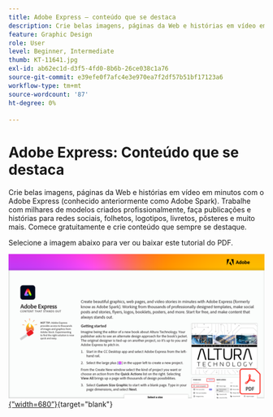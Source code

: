 ```yaml
---
title: Adobe Express — conteúdo que se destaca
description: Crie belas imagens, páginas da Web e histórias em vídeo em minutos com o Adobe Express
feature: Graphic Design
role: User
level: Beginner, Intermediate
thumb: KT-11641.jpg
exl-id: ab62ec1d-d3f5-4fd0-8b6b-26ce038c1a76
source-git-commit: e39efe0f7afc4e3e970ea7f2df57b51bf17123a6
workflow-type: tm+mt
source-wordcount: '87'
ht-degree: 0%

---
```


# Adobe Express: Conteúdo que se destaca

Crie belas imagens, páginas da Web e histórias em vídeo em minutos com o Adobe Express (conhecido anteriormente como Adobe Spark). Trabalhe com milhares de modelos criados profissionalmente, faça publicações e histórias para redes sociais, folhetos, logotipos, livretos, pôsteres e muito mais. Comece gratuitamente e crie conteúdo que sempre se destaque.

Selecione a imagem abaixo para ver ou baixar este tutorial do PDF.

[![Primeira página da imagem do tutorial](assets/Adobe-Express-content-that-stands-out.png){”width=680”}](assets/Adobe-Express-content-that-stands-out.pdf){target="blank"}

